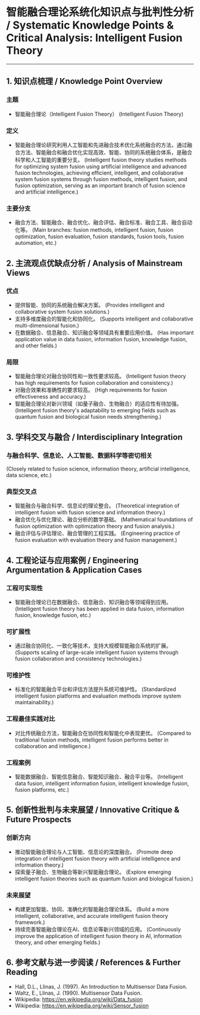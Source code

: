 # 智能融合理论系统化知识点与批判性分析 / Systematic Knowledge Points & Critical Analysis: Intelligent Fusion Theory

---

## 1. 知识点梳理 / Knowledge Point Overview

### 主题

- 智能融合理论（Intelligent Fusion Theory）
  (Intelligent Fusion Theory)

### 定义

- 智能融合理论研究利用人工智能和先进融合技术优化系统融合的方法，通过融合方法、智能融合和融合优化实现高效、智能、协同的系统融合体系，是融合科学和人工智能的重要分支。
  (Intelligent fusion theory studies methods for optimizing system fusion using artificial intelligence and advanced fusion technologies, achieving efficient, intelligent, and collaborative system fusion systems through fusion methods, intelligent fusion, and fusion optimization, serving as an important branch of fusion science and artificial intelligence.)

### 主要分支

- 融合方法、智能融合、融合优化、融合评估、融合标准、融合工具、融合自动化等。
  (Main branches: fusion methods, intelligent fusion, fusion optimization, fusion evaluation, fusion standards, fusion tools, fusion automation, etc.)

## 2. 主流观点优缺点分析 / Analysis of Mainstream Views

### 优点

- 提供智能、协同的系统融合解决方案。
  (Provides intelligent and collaborative system fusion solutions.)
- 支持多维度融合的智能化和协同化。
  (Supports intelligent and collaborative multi-dimensional fusion.)
- 在数据融合、信息融合、知识融合等领域具有重要应用价值。
  (Has important application value in data fusion, information fusion, knowledge fusion, and other fields.)

### 局限

- 智能融合理论对融合协同性和一致性要求较高。
  (Intelligent fusion theory has high requirements for fusion collaboration and consistency.)
- 对融合效果和准确性的要求较高。
  (High requirements for fusion effectiveness and accuracy.)
- 智能融合理论对新兴领域（如量子融合、生物融合）的适应性有待加强。
  (Intelligent fusion theory's adaptability to emerging fields such as quantum fusion and biological fusion needs strengthening.)

## 3. 学科交叉与融合 / Interdisciplinary Integration

### 与融合科学、信息论、人工智能、数据科学等密切相关

  (Closely related to fusion science, information theory, artificial intelligence, data science, etc.)

### 典型交叉点

- 智能融合与融合科学、信息论的理论整合。
  (Theoretical integration of intelligent fusion with fusion science and information theory.)
- 融合优化与优化理论、融合分析的数学基础。
  (Mathematical foundations of fusion optimization with optimization theory and fusion analysis.)
- 融合评估与评估理论、融合管理的工程实践。
  (Engineering practice of fusion evaluation with evaluation theory and fusion management.)

## 4. 工程论证与应用案例 / Engineering Argumentation & Application Cases

### 工程可实现性

- 智能融合理论已在数据融合、信息融合、知识融合等领域得到应用。
  (Intelligent fusion theory has been applied in data fusion, information fusion, knowledge fusion, etc.)

### 可扩展性

- 通过融合协同化、一致化等技术，支持大规模智能融合系统的扩展。
  (Supports scaling of large-scale intelligent fusion systems through fusion collaboration and consistency technologies.)

### 可维护性

- 标准化的智能融合平台和评估方法提升系统可维护性。
  (Standardized intelligent fusion platforms and evaluation methods improve system maintainability.)

### 工程最佳实践对比

- 对比传统融合方法，智能融合在协同性和智能化中表现更优。
  (Compared to traditional fusion methods, intelligent fusion performs better in collaboration and intelligence.)

### 工程案例

- 智能数据融合、智能信息融合、智能知识融合、融合平台等。
  (Intelligent data fusion, intelligent information fusion, intelligent knowledge fusion, fusion platforms, etc.)

## 5. 创新性批判与未来展望 / Innovative Critique & Future Prospects

### 创新方向

- 推动智能融合理论与人工智能、信息论的深度融合。
  (Promote deep integration of intelligent fusion theory with artificial intelligence and information theory.)
- 探索量子融合、生物融合等新兴智能融合理论。
  (Explore emerging intelligent fusion theories such as quantum fusion and biological fusion.)

### 未来展望

- 构建更加智能、协同、准确化的智能融合理论体系。
  (Build a more intelligent, collaborative, and accurate intelligent fusion theory framework.)
- 持续完善智能融合理论在AI、信息论等新兴领域的应用。
  (Continuously improve the application of intelligent fusion theory in AI, information theory, and other emerging fields.)

## 6. 参考文献与进一步阅读 / References & Further Reading

- Hall, D.L., Llinas, J. (1997). An Introduction to Multisensor Data Fusion.
- Waltz, E., Llinas, J. (1990). Multisensor Data Fusion.
- Wikipedia: <https://en.wikipedia.org/wiki/Data_fusion>
- Wikipedia: <https://en.wikipedia.org/wiki/Sensor_fusion>
